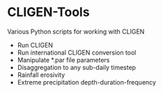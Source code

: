 # CLIGEN-Tools
Various Python scripts for working with CLIGEN

- Run CLIGEN
- Run international CLIGEN conversion tool
- Manipulate *.par file parameters
- Disaggregation to any sub-daily timestep
- Rainfall erosivity
- Extreme precipitation depth-duration-frequency
